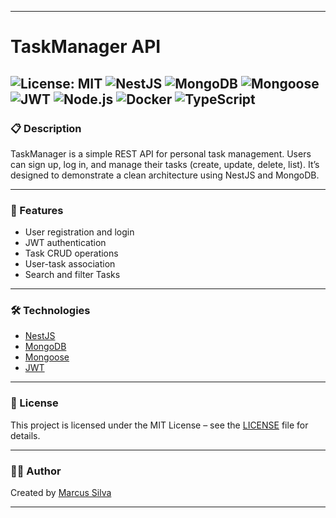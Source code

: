 
---

# TaskManager API

![License: MIT](https://img.shields.io/badge/License-MIT-yellow.svg)
![NestJS](https://img.shields.io/badge/NestJS-v10-red?logo=nestjs)
![MongoDB](https://img.shields.io/badge/MongoDB-6.x-green?logo=mongodb)
![Mongoose](https://img.shields.io/badge/Mongoose-%5E7.0.0-green?logo=mongoose)
![JWT](https://img.shields.io/badge/JWT-Authentication-blue?logo=jsonwebtokens)
![Node.js](https://img.shields.io/badge/Node.js-%3E%3D18.0.0-brightgreen?logo=node.js)
![Docker](https://img.shields.io/badge/Docker-Supported-blue?logo=docker)
![TypeScript](https://img.shields.io/badge/TypeScript-%5E5.0-blue?logo=typescript)
---

### 📋 Description

TaskManager is a simple REST API for personal task management. Users can sign up, log in, and manage their tasks (create, update, delete, list). It’s designed to demonstrate a clean architecture using NestJS and MongoDB.

---

### 🚀 Features

* User registration and login
* JWT authentication
* Task CRUD operations
* User-task association
* Search and filter Tasks

---

### 🛠 Technologies

* [NestJS](https://nestjs.com/)
* [MongoDB](https://www.mongodb.com/)
* [Mongoose](https://mongoosejs.com/)
* [JWT](https://jwt.io/)
---

### 📄 License

This project is licensed under the MIT License – see the [LICENSE](LICENSE) file for details.

---

### 🙋‍♂️ Author

Created by [Marcus Silva](https://github.com/MarcusSilva3298)

---
